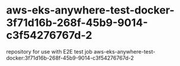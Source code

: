 # aws-eks-anywhere-test-docker-3f71d16b-268f-45b9-9014-c3f54276767d-2
repository for use with E2E test job aws-eks-anywhere-test-docker:3f71d16b-268f-45b9-9014-c3f54276767d-2
